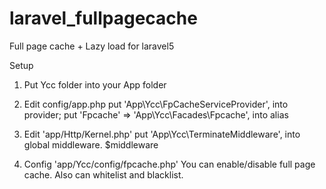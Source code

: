 # laravel_fullpagecache
Full page cache + Lazy load for laravel5

Setup

1. Put Ycc folder into your App folder

2. Edit config/app.php
	put 'App\Ycc\FpCacheServiceProvider', into provider;
	put 'Fpcache'  => 'App\Ycc\Facades\Fpcache', into alias
	
3. Edit 'app/Http/Kernel.php'
	put 'App\Ycc\TerminateMiddleware', into global middleware. $middleware
	
4. Config 'app/Ycc/config/fpcache.php'
	You can enable/disable full page cache. Also can whitelist and blacklist.

